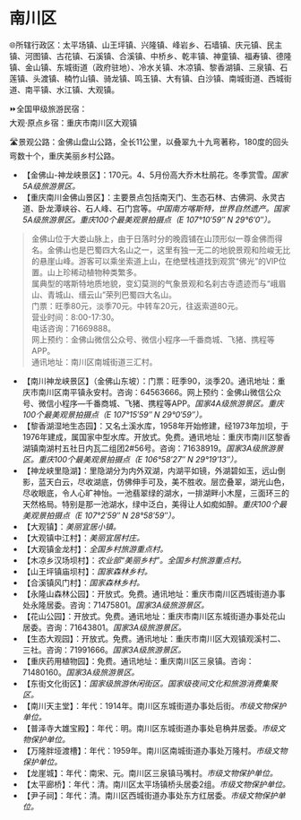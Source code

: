 # 南川区  
🌐所辖行政区：太平场镇、山王坪镇、兴隆镇、峰岩乡、石墙镇、庆元镇、民主镇、河图镇、古花镇、石溪镇、合溪镇、中桥乡、乾丰镇、神童镇、福寿镇、德隆镇、金山镇、东城街道（政府驻地）、冷水关镇、木凉镇、黎香湖镇、三泉镇、石莲镇、头渡镇、楠竹山镇、骑龙镇、鸣玉镇、大有镇、白沙镇、南城街道、西城街道、南平镇、水江镇、大观镇。  

⏩全国甲级旅游民宿：  
大观·原点乡宿：重庆市南川区大观镇  

🛣️景观公路：金佛山盘山公路，全长11公里，以叠翠九十九弯著称，180度的回头弯数十个，重庆美丽乡村公路。  

* 【金佛山-神龙峡景区】：170元。4、5月份高大乔木杜鹃花。冬季赏雪。*国家5A级旅游景区。*  
* 【重庆南川金佛山景区】：主要景点包括南天门、生态石林、古佛洞、永灵古道、卧龙潭峡谷、石人峰、石门宫等。*中国南方喀斯特，世界自然遗产。国家5A级旅游景区。重庆100个最美观景拍摄点（E 107°10′59″ N 29°6′0″）。*  
> 金佛山位于大娄山脉上，由于日落时分的晚霞铺在山顶形似一尊金佛而得名。金佛山也是巴蜀四大名山之一，这里有独一无二的地貌景观和险峻无比的悬崖山峰。游客可以乘坐索道上山，在绝壁栈道找到观赏“佛光”的VIP位置。山上珍稀动植物种类繁多。  
> 属典型的喀斯特地质地貌，变幻莫测的气象景观和名刹古寺遗迹而与“峨眉山、青城山、缙云山”荣列巴蜀四大名山。  
> 门票：旺季80元，淡季70元。中转车20元，往返索道80元。  
> 营业时间：8:00-17:30。  
> 电话咨询：71669888。  
> 网上预约：金佛山微信公众号、微信小程序—千番商城、飞猪、携程等APP。  
> 通讯地址：南川区南城街道三汇村。  
* 【南川神龙峡景区】（金佛山东坡）：门票：旺季90，淡季20。通讯地址：重庆市南川区南平镇永安村。咨询：64563666。网上预约：金佛山微信公众号、微信小程序—千番商城、飞猪、携程等APP。*国家4A级旅游景区。重庆100个最美观景拍摄点（E 107°15′59″ N 29°0′59″）。*  
* 【黎香湖湿地生态园】：又名土溪水库，1958年开始修建，经1973年加坝，于1976年建成，属国家中型水库。开放式。免费。通讯地址：重庆市南川区黎香湖镇南湖村五社日内瓦二组团2#56号。咨询：71638919。*国家3A级旅游景区。重庆100个最美观景拍摄点（E 106°58′27″ N 29°19′13″）。*  
* 【神龙峡里隐湖】：里隐湖分为内外双湖，内湖平如镜，外湖碧如玉，远山倒影，蓝天白云，尽收湖底，仿佛伸手可及，美不胜收。层峦叠翠，湖光山色，尽收眼底，令人心旷神怡。一池翡翠绿的湖水，一排湖畔小木屋，三面环三的天然格局。特别是那一池湖水，绿中泛白，美得让人如痴如醉。*重庆100个最美观景拍摄点（E 107°2′59″ N 28°58′59″）。*  
* 【大观镇】：*美丽宜居小镇。*  
* 【大观镇中江村】：*美丽宜居村庄。*  
* 【大观镇金龙村】：*全国乡村旅游重点村。*  
* 【木凉乡汉场坝村】：*农业部“美丽乡村”。全国乡村旅游重点村。*  
* 【山王坪镇庙坝村】：*国家森林乡村。*  
* 【合溪镇风门村】：*国家森林乡村。*  
* 【永隆山森林公园】：开放式。免费。通讯地址：重庆市南川区西城街道办事处永隆居委。咨询：71475801。*国家3A级旅游景区。*  
* 【花山公园】：开放式。免费。通讯地址：重庆市南川区东城街道办事处花山居委。咨询：71643801。*国家3A级旅游景区。*  
* 【生态大观园】：开放式。免费。通讯地址：重庆市南川区大观镇观溪村二、三社。咨询：71991666。*国家3A级旅游景区。*  
* 【重庆药用植物园】：免费。通讯地址：重庆南川区三泉镇。咨询：71480160。*国家3A级旅游景区。*  
* 【东街文化街区】：*国家级旅游休闲街区。国家级夜间文化和旅游消费集聚区。*  
* 【南川天主堂】：年代：1914年。南川区东城街道办事处后街。*市级文物保护单位。*  
* 【普泽寺大雄宝殿】：年代：明。南川区东城街道办事处皂桷井居委。*市级文物保护单位。*  
* 【万隆胖垭渡槽】：年代：1959年。南川区南城街道办事处万隆村。*市级文物保护单位。*  
* 【龙崖城】：年代：南宋、元。南川区三泉镇马嘴村。*市级文物保护单位。*  
* 【太平廊桥】：年代：清。南川区太平场镇桥头居委2组。*市级文物保护单位。*  
* 【尹子祠】：年代：清。南川区西城街道办事处东方红居委。*市级文物保护单位。*  
